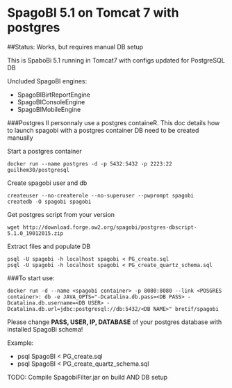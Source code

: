 # SpagoBI 5.1 on Tomcat 7 with postgres
##Status: Works, but requires manual DB setup

This is SpaboBi 5.1 running in Tomcat7 with configs updated for PostgreSQL DB

Uncluded SpagoBI engines:

 - SpagoBIBirtReportEngine
 - SpagoBIConsoleEngine
 - SpagoBIMobileEngine

###Postgres
Il personnaly use a postgres containeR.
This doc details how to launch spagobi with a postgres container
DB need to be created manually

Start a postgres container

    docker run --name postgres -d -p 5432:5432 -p 2223:22 guilhem30/postgresql
    
Create spagobi user and db

    createuser --no-createrole --no-superuser --pwprompt spagobi
    createdb -O spagobi spagobi

Get postgres script from your version

    wget http://download.forge.ow2.org/spagobi/postgres-dbscript-5.1.0_19012015.zip

Extract files and populate DB
    
    psql -U spagobi -h localhost spagobi < PG_create.sql
    psql -U spagobi -h localhost spagobi < PG_create_quartz_schema.sql

###To start use:

    docker run -d --name <spagobi container> -p 8080:8080 --link <POSGRES container>: db -e JAVA_OPTS="-Dcatalina.db.pass=<DB PASS> -Dcatalina.db.username=<DB USER> -Dcatalina.db.url=jdbc:postgresql://db:5432/<DB NAME>" bretif/spagobi

Please change **PASS, USER, IP, DATABASE** of your postgres database with installed SpagoBi schema!

Example:

 - psql SpagoBI < PG_create.sql
 - psql SpagoBI < PG_create_quartz_schema.sql

TODO: Compile SpagobiFilter.jar on build AND DB setup
